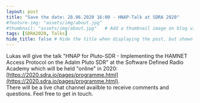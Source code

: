 ```yaml
---
layout: post
title: "Save the date: 28.06.2020 16:00 - HNAP-Talk at SDRA 2020"
#feature-img: "assets/img/about.jpg"
#thumbnail: "assets/img/about.jpg"   # Add a thumbnail image on blog view
tags: [SDRA2020, Talks]
hide_title: false # Hide the title when displaying the post, but shown in lists of posts
---
```


Lukas will give the talk "HNAP for Pluto-SDR - Implementing the HAMNET Access 
Protocol on the Adalm Pluto SDR" at the Software Defined Radio Academy which 
will be held "online" in 2020:
[https://2020.sdra.io/pages/programme.html](https://2020.sdra.io/pages/programme.html).  
There will be a live chat channel availble to receive comments and questions. Feel free to get in touch.